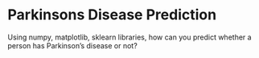 # Parkinsons Disease Prediction
 Using numpy, matplotlib, sklearn libraries, how can you predict whether a person has Parkinson’s disease or not?
